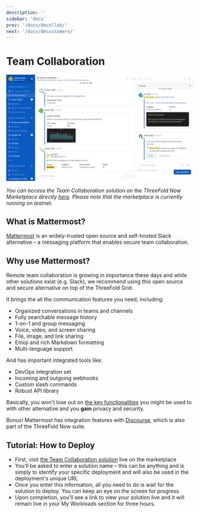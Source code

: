 ```yaml
---
description: ''
sidebar: 'docs'
prev: '/docs/dmcollab/'
next: '/docs/dmcustomers/'
---
```


# Team Collaboration

![](./img/mattermost.png)

*You can access the Team Collaboration solution on the ThreeFold Now Marketplace directly [here](https://marketplace.threefold.io/marketplace/#/solutions/mattermost). Please note that the marketplace is currently running on testnet.*

## What is Mattermost?

[Mattermost](https://mattermost.com/) is an widely-trusted open source and self-hosted Slack alternative – a messaging platform that enables secure team collaboration.

## Why use Mattermost?

Remote team collaboration is growing in importance these days and while other solutions exist (e.g. Slack), we recommend using this open source and secure alternative on top of the ThreeFold Grid.

It brings the all the communication features you need, including:

 - Organized conversations in teams and channels
 - Fully searchable message history
 - 1-on-1 and group messaging
 - Voice, video, and screen sharing
 - File, image, and link sharing
 - Emoji and rich Markdown formatting
 - Multi-language support

And has important integrated tools like:

 - DevOps integration set
 - Incoming and outgoing webhooks
 - Custom slash commands
 - Robust API library

Basically, you won't lose out on [the key functionalities](https://mattermost.com/product/) you might be used to with other alternative and you **gain** privacy and security.

Bonus! Mattermost has integration features with [Discourse](https://www.discourse.org/), which is also part of the ThreeFold Now suite.

## Tutorial: How to Deploy

- First, visit [the Team Collaboration solution](https://marketplace.threefold.io/marketplace/#/solutions/mattermost) live on the marketplace
- You'll be asked to enter a solution name – this can be anything and is simply to identify your specific deployment and will also be used in the deployment's unique URL
- Once you enter this information, all you need to do is wait for the solution to deploy. You can keep an eye on the screen for progress.
- Upon completion, you'll see a link to view your solution live and it will remain live in your My Workloads section for three hours.